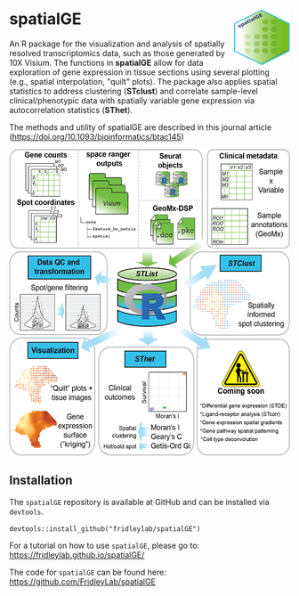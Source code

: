 # spatialGE <img src="figures/spatialGE_hex.png" align="right" height="100" width="100" />

An R package for the visualization and analysis of spatially resolved transcriptomics data,
such as those generated by 10X Visium. The functions in **spatialGE** allow for data exploration of 
gene expression in tissue sections using several plotting (e.g., spatial interpolation,
"quilt" plots). The package also applies spatial statistics to address clustering (**STclust**) and 
correlate sample-level clinical/phenotypic data with spatially variable gene expression via 
autocorrelation statistics (**SThet**).

The methods and utility of spatialGE are described in this journal article (https://doi.org/10.1093/bioinformatics/btac145)

<p align="center">
<img src="figures/spatialGE_workflow_v2.png" height="550" width="550" >
</p>

## Installation

The `spatialGE` repository is available at GitHub and can be installed via `devtools`.
```
devtools::install_github("fridleylab/spatialGE")
```

For a tutorial on how to use `spatialGE`, please go to:
https://fridleylab.github.io/spatialGE/

The code for `spatialGE` can be found here:
https://github.com/FridleyLab/spatialGE
